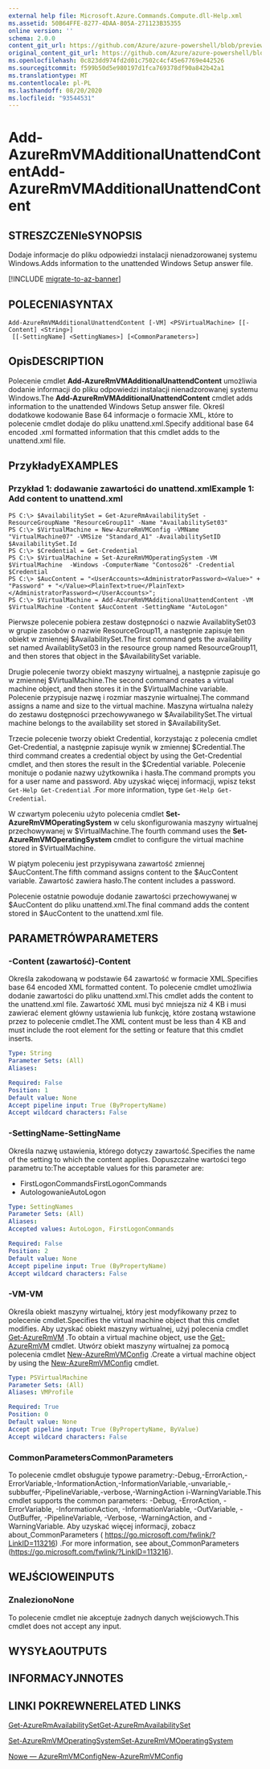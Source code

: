 ```yaml
---
external help file: Microsoft.Azure.Commands.Compute.dll-Help.xml
ms.assetid: 50B64FFE-8277-4DAA-805A-271123B35355
online version: ''
schema: 2.0.0
content_git_url: https://github.com/Azure/azure-powershell/blob/preview/src/ResourceManager/Compute/Stack/Commands.Compute/help/Add-AzureRmVMAdditionalUnattendContent.md
original_content_git_url: https://github.com/Azure/azure-powershell/blob/preview/src/ResourceManager/Compute/Stack/Commands.Compute/help/Add-AzureRmVMAdditionalUnattendContent.md
ms.openlocfilehash: 0c823dd974fd2d01c7502c4cf45e67769e442526
ms.sourcegitcommit: f599b50d5e980197d1fca769378df90a842b42a1
ms.translationtype: MT
ms.contentlocale: pl-PL
ms.lasthandoff: 08/20/2020
ms.locfileid: "93544531"
---
```

# <span data-ttu-id="0f6ee-101">Add-AzureRmVMAdditionalUnattendContent</span><span class="sxs-lookup"><span data-stu-id="0f6ee-101">Add-AzureRmVMAdditionalUnattendContent</span></span>

## <span data-ttu-id="0f6ee-102">STRESZCZENIe</span><span class="sxs-lookup"><span data-stu-id="0f6ee-102">SYNOPSIS</span></span>
<span data-ttu-id="0f6ee-103">Dodaje informacje do pliku odpowiedzi instalacji nienadzorowanej systemu Windows.</span><span class="sxs-lookup"><span data-stu-id="0f6ee-103">Adds information to the unattended Windows Setup answer file.</span></span>

[!INCLUDE [migrate-to-az-banner](../../includes/migrate-to-az-banner.md)]

## <span data-ttu-id="0f6ee-104">POLECENIA</span><span class="sxs-lookup"><span data-stu-id="0f6ee-104">SYNTAX</span></span>

```
Add-AzureRmVMAdditionalUnattendContent [-VM] <PSVirtualMachine> [[-Content] <String>]
 [[-SettingName] <SettingNames>] [<CommonParameters>]
```

## <span data-ttu-id="0f6ee-105">Opis</span><span class="sxs-lookup"><span data-stu-id="0f6ee-105">DESCRIPTION</span></span>
<span data-ttu-id="0f6ee-106">Polecenie cmdlet **Add-AzureRmVMAdditionalUnattendContent** umożliwia dodanie informacji do pliku odpowiedzi instalacji nienadzorowanej systemu Windows.</span><span class="sxs-lookup"><span data-stu-id="0f6ee-106">The **Add-AzureRmVMAdditionalUnattendContent** cmdlet adds information to the unattended Windows Setup answer file.</span></span>
<span data-ttu-id="0f6ee-107">Określ dodatkowe kodowanie Base 64 informacje o formacie XML, które to polecenie cmdlet dodaje do pliku unattend.xml.</span><span class="sxs-lookup"><span data-stu-id="0f6ee-107">Specify additional base 64 encoded .xml formatted information that this cmdlet adds to the unattend.xml file.</span></span>

## <span data-ttu-id="0f6ee-108">Przykłady</span><span class="sxs-lookup"><span data-stu-id="0f6ee-108">EXAMPLES</span></span>

### <span data-ttu-id="0f6ee-109">Przykład 1: dodawanie zawartości do unattend.xml</span><span class="sxs-lookup"><span data-stu-id="0f6ee-109">Example 1: Add content to unattend.xml</span></span>
```
PS C:\> $AvailabilitySet = Get-AzureRmAvailabilitySet -ResourceGroupName "ResourceGroup11" -Name "AvailabilitySet03"
PS C:\> $VirtualMachine = New-AzureRmVMConfig -VMName "VirtualMachine07" -VMSize "Standard_A1" -AvailabilitySetID $AvailabilitySet.Id 
PS C:\> $Credential = Get-Credential
PS C:\> $VirtualMachine = Set-AzureRmVMOperatingSystem -VM $VirtualMachine  -Windows -ComputerName "Contoso26" -Credential $Credential
PS C:\> $AucContent = "<UserAccounts><AdministratorPassword><Value>" + "Password" + "</Value><PlainText>true</PlainText></AdministratorPassword></UserAccounts>";
PS C:\> $VirtualMachine = Add-AzureRmVMAdditionalUnattendContent -VM $VirtualMachine -Content $AucContent -SettingName "AutoLogon"
```

<span data-ttu-id="0f6ee-110">Pierwsze polecenie pobiera zestaw dostępności o nazwie AvailablitySet03 w grupie zasobów o nazwie ResourceGroup11, a następnie zapisuje ten obiekt w zmiennej $AvailabilitySet.</span><span class="sxs-lookup"><span data-stu-id="0f6ee-110">The first command gets the availability set named AvailablitySet03 in the resource group named ResourceGroup11, and then stores that object in the $AvailabilitySet variable.</span></span>

<span data-ttu-id="0f6ee-111">Drugie polecenie tworzy obiekt maszyny wirtualnej, a następnie zapisuje go w zmiennej $VirtualMachine.</span><span class="sxs-lookup"><span data-stu-id="0f6ee-111">The second command creates a virtual machine object, and then stores it in the $VirtualMachine variable.</span></span>
<span data-ttu-id="0f6ee-112">Polecenie przypisuje nazwę i rozmiar maszynie wirtualnej.</span><span class="sxs-lookup"><span data-stu-id="0f6ee-112">The command assigns a name and size to the virtual machine.</span></span>
<span data-ttu-id="0f6ee-113">Maszyna wirtualna należy do zestawu dostępności przechowywanego w $AvailabilitySet.</span><span class="sxs-lookup"><span data-stu-id="0f6ee-113">The virtual machine belongs to the availability set stored in $AvailabilitySet.</span></span>

<span data-ttu-id="0f6ee-114">Trzecie polecenie tworzy obiekt Credential, korzystając z polecenia cmdlet Get-Credential, a następnie zapisuje wynik w zmiennej $Credential.</span><span class="sxs-lookup"><span data-stu-id="0f6ee-114">The third command creates a credential object by using the Get-Credential cmdlet, and then stores the result in the $Credential variable.</span></span>
<span data-ttu-id="0f6ee-115">Polecenie monituje o podanie nazwy użytkownika i hasła.</span><span class="sxs-lookup"><span data-stu-id="0f6ee-115">The command prompts you for a user name and password.</span></span>
<span data-ttu-id="0f6ee-116">Aby uzyskać więcej informacji, wpisz tekst `Get-Help Get-Credential` .</span><span class="sxs-lookup"><span data-stu-id="0f6ee-116">For more information, type `Get-Help Get-Credential`.</span></span>

<span data-ttu-id="0f6ee-117">W czwartym poleceniu użyto polecenia cmdlet **Set-AzureRmVMOperatingSystem** w celu skonfigurowania maszyny wirtualnej przechowywanej w $VirtualMachine.</span><span class="sxs-lookup"><span data-stu-id="0f6ee-117">The fourth command uses the **Set-AzureRmVMOperatingSystem** cmdlet to configure the virtual machine stored in $VirtualMachine.</span></span>

<span data-ttu-id="0f6ee-118">W piątym poleceniu jest przypisywana zawartość zmiennej $AucContent.</span><span class="sxs-lookup"><span data-stu-id="0f6ee-118">The fifth command assigns content to the $AucContent variable.</span></span>
<span data-ttu-id="0f6ee-119">Zawartość zawiera hasło.</span><span class="sxs-lookup"><span data-stu-id="0f6ee-119">The content includes a password.</span></span>

<span data-ttu-id="0f6ee-120">Polecenie ostatnie powoduje dodanie zawartości przechowywanej w $AucContent do pliku unattend.xml.</span><span class="sxs-lookup"><span data-stu-id="0f6ee-120">The final command adds the content stored in $AucContent to the unattend.xml file.</span></span>

## <span data-ttu-id="0f6ee-121">PARAMETRÓW</span><span class="sxs-lookup"><span data-stu-id="0f6ee-121">PARAMETERS</span></span>

### <span data-ttu-id="0f6ee-122">-Content (zawartość)</span><span class="sxs-lookup"><span data-stu-id="0f6ee-122">-Content</span></span>
<span data-ttu-id="0f6ee-123">Określa zakodowaną w podstawie 64 zawartość w formacie XML.</span><span class="sxs-lookup"><span data-stu-id="0f6ee-123">Specifies base 64 encoded XML formatted content.</span></span>
<span data-ttu-id="0f6ee-124">To polecenie cmdlet umożliwia dodanie zawartości do pliku unattend.xml.</span><span class="sxs-lookup"><span data-stu-id="0f6ee-124">This cmdlet adds the content to the unattend.xml file.</span></span>
<span data-ttu-id="0f6ee-125">Zawartość XML musi być mniejsza niż 4 KB i musi zawierać element główny ustawienia lub funkcję, które zostaną wstawione przez to polecenie cmdlet.</span><span class="sxs-lookup"><span data-stu-id="0f6ee-125">The XML content must be less than 4 KB and must include the root element for the setting or feature that this cmdlet inserts.</span></span>

```yaml
Type: String
Parameter Sets: (All)
Aliases: 

Required: False
Position: 1
Default value: None
Accept pipeline input: True (ByPropertyName)
Accept wildcard characters: False
```

### <span data-ttu-id="0f6ee-126">-SettingName</span><span class="sxs-lookup"><span data-stu-id="0f6ee-126">-SettingName</span></span>
<span data-ttu-id="0f6ee-127">Określa nazwę ustawienia, którego dotyczy zawartość.</span><span class="sxs-lookup"><span data-stu-id="0f6ee-127">Specifies the name of the setting to which the content applies.</span></span>
<span data-ttu-id="0f6ee-128">Dopuszczalne wartości tego parametru to:</span><span class="sxs-lookup"><span data-stu-id="0f6ee-128">The acceptable values for this parameter are:</span></span>

- <span data-ttu-id="0f6ee-129">FirstLogonCommands</span><span class="sxs-lookup"><span data-stu-id="0f6ee-129">FirstLogonCommands</span></span>
- <span data-ttu-id="0f6ee-130">Autologowanie</span><span class="sxs-lookup"><span data-stu-id="0f6ee-130">AutoLogon</span></span>

```yaml
Type: SettingNames
Parameter Sets: (All)
Aliases: 
Accepted values: AutoLogon, FirstLogonCommands

Required: False
Position: 2
Default value: None
Accept pipeline input: True (ByPropertyName)
Accept wildcard characters: False
```

### <span data-ttu-id="0f6ee-131">-VM</span><span class="sxs-lookup"><span data-stu-id="0f6ee-131">-VM</span></span>
<span data-ttu-id="0f6ee-132">Określa obiekt maszyny wirtualnej, który jest modyfikowany przez to polecenie cmdlet.</span><span class="sxs-lookup"><span data-stu-id="0f6ee-132">Specifies the virtual machine object that this cmdlet modifies.</span></span>
<span data-ttu-id="0f6ee-133">Aby uzyskać obiekt maszyny wirtualnej, użyj polecenia cmdlet [Get-AzureRmVM](./Get-AzureRmVM.md) .</span><span class="sxs-lookup"><span data-stu-id="0f6ee-133">To obtain a virtual machine object, use the [Get-AzureRmVM](./Get-AzureRmVM.md) cmdlet.</span></span>
<span data-ttu-id="0f6ee-134">Utwórz obiekt maszyny wirtualnej za pomocą polecenia cmdlet [New-AzureRmVMConfig](./New-AzureRmVMConfig.md) .</span><span class="sxs-lookup"><span data-stu-id="0f6ee-134">Create a virtual machine object by using the [New-AzureRmVMConfig](./New-AzureRmVMConfig.md) cmdlet.</span></span>

```yaml
Type: PSVirtualMachine
Parameter Sets: (All)
Aliases: VMProfile

Required: True
Position: 0
Default value: None
Accept pipeline input: True (ByPropertyName, ByValue)
Accept wildcard characters: False
```

### <span data-ttu-id="0f6ee-135">CommonParameters</span><span class="sxs-lookup"><span data-stu-id="0f6ee-135">CommonParameters</span></span>
<span data-ttu-id="0f6ee-136">To polecenie cmdlet obsługuje typowe parametry:-Debug,-ErrorAction,-ErrorVariable,-InformationAction,-InformationVariable,-unvariable,-subbuffer,-PipelineVariable,-verbose,-WarningAction i-WarningVariable.</span><span class="sxs-lookup"><span data-stu-id="0f6ee-136">This cmdlet supports the common parameters: -Debug, -ErrorAction, -ErrorVariable, -InformationAction, -InformationVariable, -OutVariable, -OutBuffer, -PipelineVariable, -Verbose, -WarningAction, and -WarningVariable.</span></span> <span data-ttu-id="0f6ee-137">Aby uzyskać więcej informacji, zobacz about_CommonParameters ( https://go.microsoft.com/fwlink/?LinkID=113216) .</span><span class="sxs-lookup"><span data-stu-id="0f6ee-137">For more information, see about_CommonParameters (https://go.microsoft.com/fwlink/?LinkID=113216).</span></span>

## <span data-ttu-id="0f6ee-138">WEJŚCIOWE</span><span class="sxs-lookup"><span data-stu-id="0f6ee-138">INPUTS</span></span>

### <span data-ttu-id="0f6ee-139">Znaleziono</span><span class="sxs-lookup"><span data-stu-id="0f6ee-139">None</span></span>
<span data-ttu-id="0f6ee-140">To polecenie cmdlet nie akceptuje żadnych danych wejściowych.</span><span class="sxs-lookup"><span data-stu-id="0f6ee-140">This cmdlet does not accept any input.</span></span>

## <span data-ttu-id="0f6ee-141">WYSYŁA</span><span class="sxs-lookup"><span data-stu-id="0f6ee-141">OUTPUTS</span></span>

## <span data-ttu-id="0f6ee-142">INFORMACYJN</span><span class="sxs-lookup"><span data-stu-id="0f6ee-142">NOTES</span></span>

## <span data-ttu-id="0f6ee-143">LINKI POKREWNE</span><span class="sxs-lookup"><span data-stu-id="0f6ee-143">RELATED LINKS</span></span>

[<span data-ttu-id="0f6ee-144">Get-AzureRmAvailabilitySet</span><span class="sxs-lookup"><span data-stu-id="0f6ee-144">Get-AzureRmAvailabilitySet</span></span>](./Get-AzureRmAvailabilitySet.md)

[<span data-ttu-id="0f6ee-145">Set-AzureRmVMOperatingSystem</span><span class="sxs-lookup"><span data-stu-id="0f6ee-145">Set-AzureRmVMOperatingSystem</span></span>](./Set-AzureRmVMOperatingSystem.md)

[<span data-ttu-id="0f6ee-146">Nowe — AzureRmVMConfig</span><span class="sxs-lookup"><span data-stu-id="0f6ee-146">New-AzureRmVMConfig</span></span>](./New-AzureRmVMConfig.md)
